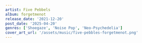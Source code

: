 ```yaml
---
artist: Five Pebbels
album: forgetmenot
release_date: '2021-12-20'
post_date: '2025-04-20'
genres: ['Shoegaze', 'Noise Pop', 'Neo-Psychedelia']
cover_art_url: '/assets/music/five-pebbles-forgetmenot.png'
---
```

